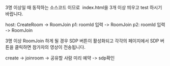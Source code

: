 3명 이상일 때 동작하는 소스코드 이므로 
index.html을 3개 이상 띄우고 test 하시기 바랍니다.

host: CreateRoom -> RoomJoin
p1: roomId 입력 -> RoomJoin
p2: roomId 입력 -> RoomJoin

3명 이상 RoomJoin 하게 될 경우 SDP 버튼이 활성화되고 각각의 페이지에서 SDP 버튼을 클릭하면 참가자의 영상이 전송됩니다.

create -> joinroom -> 공유할 사람 미리 예약 -> sdp확인
